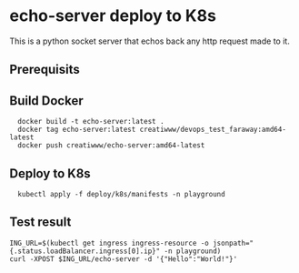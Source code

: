 # echo-server deploy to K8s
This is a python socket server that echos back any http request made to it.

## Prerequisits

## Build Docker
```
  docker build -t echo-server:latest .
  docker tag echo-server:latest creatiwww/devops_test_faraway:amd64-latest
  docker push creatiwww/echo-server:amd64-latest
```

## Deploy to K8s
```
  kubectl apply -f deploy/k8s/manifests -n playground
```

## Test result
```
ING_URL=$(kubectl get ingress ingress-resource -o jsonpath="{.status.loadBalancer.ingress[0].ip}" -n playground)
curl -XPOST $ING_URL/echo-server -d '{"Hello":"World!"}'
```